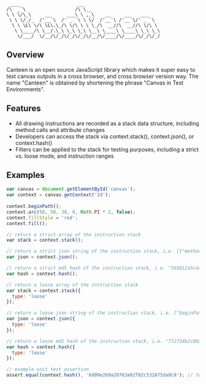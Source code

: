 ```
 ____                     __                            
/\  _`\                  /\ \__                         
\ \ \/\_\     __      ___\ \ ,_\    __     __    ___    
 \ \ \/_/_  /'__`\  /' _ `\ \ \/  /'__`\ /'__`\/' _ `\  
  \ \ \L\ \/\ \L\.\_/\ \/\ \ \ \_/\  __//\  __//\ \/\ \ 
   \ \____/\ \__/.\_\ \_\ \_\ \__\ \____\ \____\ \_\ \_\
    \/___/  \/__/\/_/\/_/\/_/\/__/\/____/\/____/\/_/\/_/
  ```
  
## Overview

Canteen is an open source JavaScript library which makes it super easy to test canvas outputs in a cross browser, and cross browser version way.  The name "Canteen" is obtained by shortening the phrase "Canvas in Test Environments".

## Features

* All drawing instructions are recorded as a stack data structure, including method calls and attribute changes
* Developers can access the stack via context.stack(), context.json(), or context.hash()
* Filters can be applied to the stack for testing purposes, including a strict vs. loose mode, and instruction ranges

## Examples

```javascript
var canvas = document.getElementById('canvas');
var context = canvas.getContext('2d');
    
context.beginPath();
context.arc(50, 50, 30, 0, Math.PI * 2, false);
context.fillStyle = 'red';
context.fill();

// return a strict array of the instruction stack
var stack = context.stack(); 

// return a strict json string of the instruction stack, i.e. [{"method":"beginPath","arguments":[]},{"method":"arc","arguments":[50,50,30,0,6.283185307179586,false]},{"attr":"fillStyle","val":"red"},{"method":"fill","arguments":[]}]
var json = context.json();

// return a strict md5 hash of the instruction stack, i.e. "593812a5c4abaae60c567bf96e59631d"
var hash = context.hash();

// return a loose array of the instruction stack
var stack = context.stack({
  type: 'loose'
}); 

// return a loose json string of the instruction stack, i.e. ["beginPath","arc","fillStyle","fill"]
var json = context.json({
  type: 'loose'
}); 

// return a loose md5 hash of the instruction stack, i.e. "7f2734b2c8027e5f8a1429e83361cb5c"
var hash = context.hash({
  type: 'loose'
}); 

// example unit test assertion
assert.equal(context.hash(), '6d09e269a28763a02f82c532675da8c8'); // test passes
```
  
  
